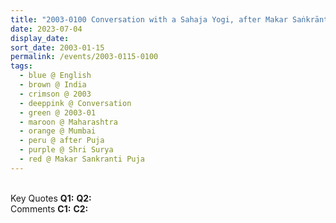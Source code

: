 ```yaml
---
title: "2003-0100 Conversation with a Sahaja Yogi, after Makar Saṅkrānti Pūjā, Mumbai, Maharashtra, India"
date: 2023-07-04
display_date: 
sort_date: 2003-01-15
permalink: /events/2003-0115-0100
tags:
  - blue @ English
  - brown @ India
  - crimson @ 2003
  - deeppink @ Conversation
  - green @ 2003-01
  - maroon @ Maharashtra
  - orange @ Mumbai
  - peru @ after Puja
  - purple @ Shri Surya
  - red @ Makar Sankranti Puja
---
```


<br>

<wave-list>
  <list-title color="DarkSeaGreen" width="55">Key Quotes</list-title>
  <list-item color="BlanchedAlmond" width="280"><b>Q1:</b> <i></i></list-item>
  <list-item color="Lavender" width="280"><b>Q2:</b> <i></i></list-item>
</wave-list>

<br>

<wave-list>
  <list-title color="DarkSeaGreen" width="55">Comments</list-title>
  <list-item color="BlanchedAlmond" width="280"><b>C1:</b> <i></i></list-item>
  <list-item color="Lavender" width="280"><b>C2:</b> <i></i></list-item>
</wave-list>